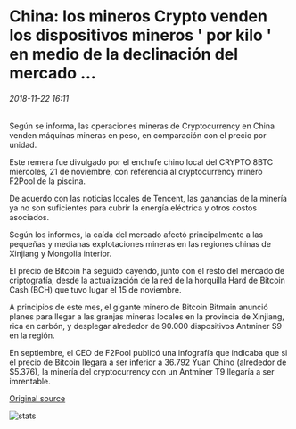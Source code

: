 # China: los mineros Crypto venden los dispositivos mineros ' por kilo ' en medio de la declinación del mercado ...

###### 2018-11-22 16:11

Según se informa, las operaciones mineras de Cryptocurrency en China venden máquinas mineras en peso, en comparación con el precio por unidad.

Este remera fue divulgado por el enchufe chino local del CRYPTO 8BTC miércoles, 21 de noviembre, con referencia al cryptocurrency minero F2Pool de la piscina.

De acuerdo con las noticias locales de Tencent, las ganancias de la minería ya no son suficientes para cubrir la energía eléctrica y otros costos asociados.

Según los informes, la caída del mercado afectó principalmente a las pequeñas y medianas explotaciones mineras en las regiones chinas de Xinjiang y Mongolia interior.

El precio de Bitcoin ha seguido cayendo, junto con el resto del mercado de criptografía, desde la actualización de la red de la horquilla Hard de Bitcoin Cash (BCH) que tuvo lugar el 15 de noviembre.

A principios de este mes, el gigante minero de Bitcoin Bitmain anunció planes para llegar a las granjas mineras locales en la provincia de Xinjiang, rica en carbón, y desplegar alrededor de 90.000 dispositivos Antminer S9 en la región.

En septiembre, el CEO de F2Pool publicó una infografía que indicaba que si el precio de Bitcoin llegara a ser inferior a 36.792 Yuan Chino (alrededor de $5.376), la minería del cryptocurrency con un Antminer T9 llegaría a ser imrentable.

[Original source](https://cointelegraph.com/news/china-crypto-miners-sell-off-mining-devices-by-kilo-amidst-market-decline)

![stats](https://c.statcounter.com/11760860/0/a89fa40b/1/ "stats")